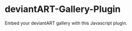 deviantART-Gallery-Plugin
=========================

Embed your deviantART gallery with this Javascript plugin.

